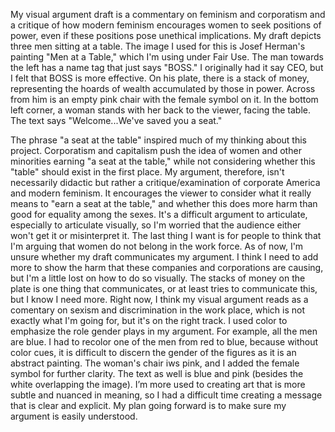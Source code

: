 My visual argument draft is a commentary on feminism and corporatism and a critique of how modern feminism encourages women to seek positions of power, even if these positions pose unethical implications. My draft depicts three men sitting at a table. The image I used for this is Josef Herman's painting "Men at a Table," which I'm using under Fair Use. The man towards the left has a name tag that just says "BOSS." I originally had it say CEO, but I felt that BOSS is more effective. On his plate, there is a stack of money, representing the hoards of wealth accumulated by those in power. Across from him is an empty pink chair with the female symbol on it. In the bottom left corner, a woman stands with her back to the viewer, facing the table. The text says "Welcome...We've saved you a seat."

The phrase "a seat at the table" inspired much of my thinking about this project. Corporatism and capitalism push the idea of women and other minorities earning "a seat at the table," while not considering whether this "table" should exist in the first place. My argument, therefore, isn't necessarily didactic but rather a critique/examination of corporate America and modern feminism. It encourages the viewer to consider what it really means to "earn a seat at the table," and whether this does more harm than good for equality among the sexes. It's a difficult argument to articulate, especially to articulate visually, so I'm worried that the audience either won't get it or misinterpret it. The last thing I want is for people to think that I'm arguing that women do not belong in the work force. As of now, I'm unsure whether my draft communicates my argument. I think I need to add more to show the harm that these companies and corporations are causing, but I'm a little lost on how to do so visually. The stacks of money on the plate is one thing that communicates, or at least tries to communicate this, but I know I need more. Right now, I think my visual argument reads as a comentary on sexism and discrimination in the work place, which is not exactly what I'm going for, but it's on the right track. I used color to emphasize the role gender plays in my argument. For example, all the men are blue. I had to recolor one of the men from red to blue, because without color cues, it is difficult to discern the gender of the figures as it is an abstract painting. The woman's chair iws pink, and I added the female symbol for further clarity.  The text as well is blue and pink (besides the white overlapping the image). I’m more used to creating art that is more subtle and nuanced in meaning, so I had a difficult time creating a message that is clear and explicit. My plan going forward is to make sure my argument is easily understood.


